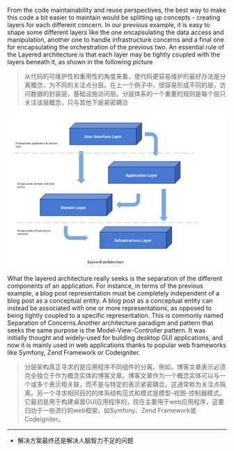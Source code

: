 From the code maintainability and reuse perspectives, the best way to make this code a bit easier to maintain would be splitting up concepts - creating layers for each different concern. In our previous example, it is easy to shape some different layers like the one encapsulating the data access and manipulation, another one to handle infrastructure concerns and a final one for encapsulating the orchestration of the previous two. An essential rule of the Layered architecture is that each layer may be tightly coupled with the layers beneath it, as shown in the following picture

> 从代码的可维护性和重用性的角度来看，使代码更容易维护的最好办法是分离概念，为不同的关注点分层。在上一个例子中，很容易形成不同的层，访问数据的封装层，基础设施访问层。分层体系的一个重要的规则是每个层只关注该层概念，只与其他下层紧密耦合

![](/assets/layered-architecture.png)

What the layered architecture really seeks is the separation of the different components of an application. For instance, in terms of the previous example, a blog post representation must be completely independent of a blog post as a conceptual entity. A blog post as a conceptual entity can instead be associated with one or more representations, as opposed to being tightly coupled to a specific representation. This is commonly named Separation of Concerns.Another architecture paradigm and pattern that seeks the same purpose is the Model-View-Controller pattern. It was initially thought and widely-used for building desktop GUI applications, and now it is mainly used in web applications thanks to popular web frameworks like Symfony, Zend Framework or Codeigniter.

> 分层架构真正寻求的是应用程序不同组件的分离。例如，博客文章表示必须完全独立于作为概念实体的博客文章。博客文章作为一个概念实体可以与一个或多个表示相关联，而不是与特定的表示紧密耦合。这通常称为关注点隔离。另一个寻求相同目的的体系结构范式和模式是模型-视图-控制器模式。它最初是用于构建桌面GUI应用程序的，现在主要用于web应用程序，这要归功于一些流行的web框架，如Symfony、Zend Framework或Codeigniter。

---

* 解决方案最终还是解决人脑智力不足的问题




